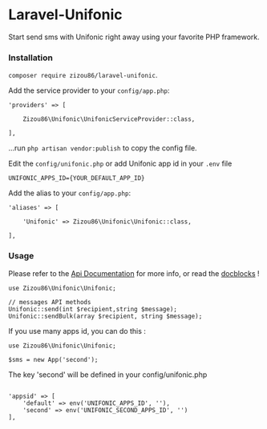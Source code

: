 # Laravel-Unifonic

Start send sms with Unifonic right away using your favorite PHP framework.

### Installation

`composer require zizou86/laravel-unifonic`.

Add the service provider to your `config/app.php`:
 
 ``` 
 'providers' => [
 
     Zizou86\Unifonic\UnifonicServiceProvider::class,
     
 ],
 ```
 
...run `php artisan vendor:publish` to copy the config file.

Edit the `config/unifonic.php` or add Unifonic app id in your `.env` file

```
UNIFONIC_APPS_ID={YOUR_DEFAULT_APP_ID}

```

Add the alias to your `config/app.php`:

```    
'aliases' => [
           
    'Unifonic' => Zizou86\Unifonic\Unifonic::class,
           
],
```

### Usage

Please refer to the [Api Documentation](http://docs.unifonic.apiary.io/) for more info, or read the [docblocks](https://github.com/zizou86/laravel-unifonic/blob/master/src/App.php) !

```
use Zizou86\Unifonic\Unifonic;

// messages API methods
Unifonic::send(int $recipient,string $message);
Unifonic::sendBulk(array $recipient, string $message);

```

If you use many apps id, you can do this :

```
use Zizou86\Unifonic\Unifonic;

$sms = new App('second');
```

The key 'second' will be defined in your config/unifonic.php

```

'appsid' => [
    'default' => env('UNIFONIC_APPS_ID', ''),
    'second' => env('UNIFONIC_SECOND_APPS_ID', '')
],

```